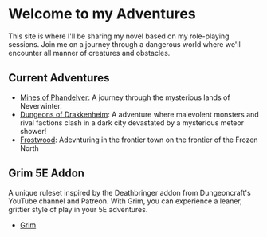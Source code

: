 # Welcome to my Adventures

This site is where I'll be sharing my novel based on my role-playing sessions. Join me on a journey through a dangerous world where we'll encounter all manner of creatures and obstacles.

## Current Adventures

- [Mines of Phandelver](phandelver/00/): A journey through the mysterious lands of Neverwinter.
- [Dungeons of Drakkenheim](drakkenheim/00/): A adventure where malevolent monsters and rival factions clash in a dark city devastated by a mysterious meteor shower!
- [Frostwood](frostwood/00/): Adevnturing in the frontier town on the frontier of the Frozen North 

## Grim 5E Addon

A  unique ruleset inspired by the Deathbringer addon from Dungeoncraft's YouTube channel and Patreon. With Grim, you can experience a leaner, grittier style of play in your 5E adventures.

- [Grim](grim/grim.md)